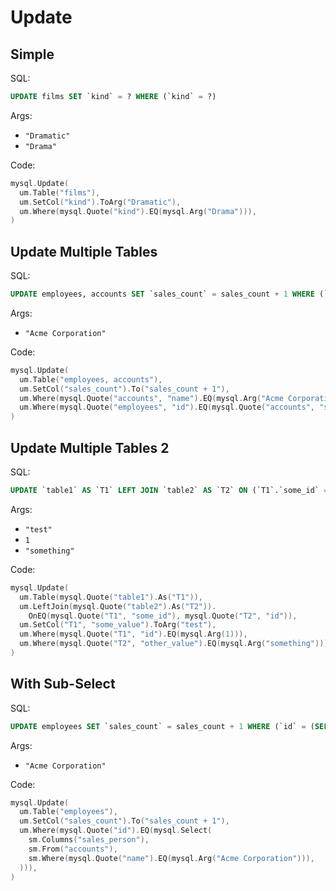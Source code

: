 # Update

## Simple

SQL:

```sql
UPDATE films SET `kind` = ? WHERE (`kind` = ?)
```

Args:

* `"Dramatic"`
* `"Drama"`

Code:

```go
mysql.Update(
  um.Table("films"),
  um.SetCol("kind").ToArg("Dramatic"),
  um.Where(mysql.Quote("kind").EQ(mysql.Arg("Drama"))),
)
```

## Update Multiple Tables

SQL:

```sql
UPDATE employees, accounts SET `sales_count` = sales_count + 1 WHERE (`accounts`.`name` = ?) AND (`employees`.`id` = `accounts`.`sales_person`)
```

Args:

* `"Acme Corporation"`

Code:

```go
mysql.Update(
  um.Table("employees, accounts"),
  um.SetCol("sales_count").To("sales_count + 1"),
  um.Where(mysql.Quote("accounts", "name").EQ(mysql.Arg("Acme Corporation"))),
  um.Where(mysql.Quote("employees", "id").EQ(mysql.Quote("accounts", "sales_person"))),
)
```

## Update Multiple Tables 2

SQL:

```sql
UPDATE `table1` AS `T1` LEFT JOIN `table2` AS `T2` ON (`T1`.`some_id` = `T2`.`id`) SET `T1`.`some_value` = ? WHERE (`T1`.`id` = ?) AND (`T2`.`other_value` = ?)
```

Args:

* `"test"`
* `1`
* `"something"`

Code:

```go
mysql.Update(
  um.Table(mysql.Quote("table1").As("T1")),
  um.LeftJoin(mysql.Quote("table2").As("T2")).
    OnEQ(mysql.Quote("T1", "some_id"), mysql.Quote("T2", "id")),
  um.SetCol("T1", "some_value").ToArg("test"),
  um.Where(mysql.Quote("T1", "id").EQ(mysql.Arg(1))),
  um.Where(mysql.Quote("T2", "other_value").EQ(mysql.Arg("something"))),
)
```

## With Sub-Select

SQL:

```sql
UPDATE employees SET `sales_count` = sales_count + 1 WHERE (`id` = (SELECT sales_person FROM accounts WHERE (`name` = ?)))
```

Args:

* `"Acme Corporation"`

Code:

```go
mysql.Update(
  um.Table("employees"),
  um.SetCol("sales_count").To("sales_count + 1"),
  um.Where(mysql.Quote("id").EQ(mysql.Select(
    sm.Columns("sales_person"),
    sm.From("accounts"),
    sm.Where(mysql.Quote("name").EQ(mysql.Arg("Acme Corporation"))),
  ))),
)
```
